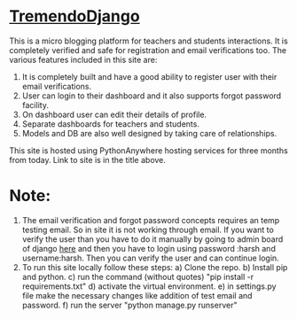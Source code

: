 # [TremendoDjango](https://microblog.pythonanywhere.com/login)
This is a micro blogging platform for teachers and students interactions. It is completely verified and safe for registration and email verifications too.
The various features included in this site are:
1) It is completely built and have a good ability to register user with their email verifications.
2) User can login to their dashboard and it also supports forgot password facility.
3) On dashboard user can edit their details of profile.
4) Separate dashboards for teachers and students.
5) Models and DB are also well designed by taking care of relationships.

This site is hosted using PythonAnywhere hosting services for three months from today.
Link to site is in the title above.

# Note:
1) The email verification and forgot password concepts requires an temp testing email. So in site it is not working through email. If you want to verify the user than you have to do it manually by going to admin board of django [here](https://microblog.pythonanywhere.com/admin/) and then you have to login using password :harsh and username:harsh.
  Then you can verify the user and can continue login.
2) To run this site locally follow these steps:
  a) Clone the repo.
  b) Install pip and python.
  c) run the command (without quotes) "pip install -r requirements.txt"
  d) activate the virtual environment.
  e) in settings.py file make the necessary changes like addition of test email and password.
  f) run the server "python manage.py runserver"
